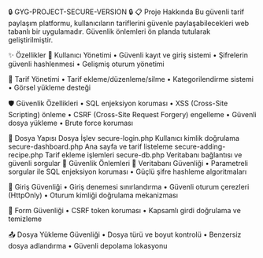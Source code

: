 🔒 GYG-PROJECT-SECURE-VERSION 🔒
📋 Proje Hakkında
Bu güvenli tarif paylaşım platformu, kullanıcıların tariflerini güvenle paylaşabilecekleri web tabanlı bir uygulamadır. Güvenlik önlemleri ön planda tutularak geliştirilmiştir.

✨ Özellikler
👤 Kullanıcı Yönetimi
• Güvenli kayıt ve giriş sistemi
• Şifrelerin güvenli hashlenmesi
• Gelişmiş oturum yönetimi

🍳 Tarif Yönetimi
• Tarif ekleme/düzenleme/silme
• Kategorilendirme sistemi
• Görsel yükleme desteği

🛡️ Güvenlik Özellikleri
• SQL enjeksiyon koruması
• XSS (Cross-Site Scripting) önleme
• CSRF (Cross-Site Request Forgery) engelleme
• Güvenli dosya yükleme
• Brute force koruması

📁 Dosya Yapısı
Dosya	İşlev
secure-login.php	Kullanıcı kimlik doğrulama
secure-dashboard.php	Ana sayfa ve tarif listeleme
secure-adding-recipe.php	Tarif ekleme işlemleri
secure-db.php	Veritabanı bağlantısı ve güvenli sorgular
🔐 Güvenlik Önlemleri
💾 Veritabanı Güvenliği
• Parametreli sorgular ile SQL enjeksiyon koruması
• Güçlü şifre hashleme algoritmaları

🚪 Giriş Güvenliği
• Giriş denemesi sınırlandırma
• Güvenli oturum çerezleri (HttpOnly)
• Oturum kimliği doğrulama mekanizması

📝 Form Güvenliği
• CSRF token koruması
• Kapsamlı girdi doğrulama ve temizleme

📤 Dosya Yükleme Güvenliği
• Dosya türü ve boyut kontrolü
• Benzersiz dosya adlandırma
• Güvenli depolama lokasyonu
